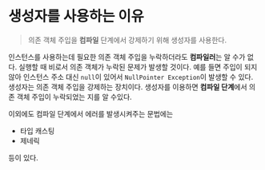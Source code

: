 # 생성자를 사용하는 이유
> 의존 객체 주입을 **컴파일** 단계에서 강제하기 위해 생성자를 사용한다.  

인스턴스를 사용하는데 필요한 의존 객체 주입을 누락하더라도 **컴파일러**는 알 수가 없다. 실행할 때 비로서 의존 객체가 누락된 문제가 발생할 것이다. 예를 들면 주입이 되지 않아 인스턴스 주소 대신 `null`이 있어서 `NullPointer Exception`이 발생할 수 있다. 생성자는 의존 객체 주입을 강제하는 장치이다. 생성자를 이용하면 **컴파일 단계**에서 의존 객체 주입이 누락되었는 지를 알 수있다.

이외에도 컴파일 단계에서 에러를 발생시켜주는 문법에는  
- 타입 캐스팅
- 제네릭

등이 있다.  
